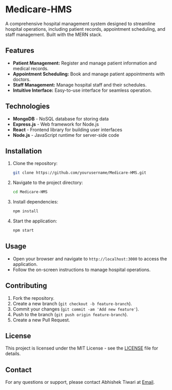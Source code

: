 
# Medicare-HMS

A comprehensive hospital management system designed to streamline hospital operations, including patient records, appointment scheduling, and staff management. Built with the MERN stack.

## Features

- **Patient Management:** Register and manage patient information and medical records.
- **Appointment Scheduling:** Book and manage patient appointments with doctors.
- **Staff Management:** Manage hospital staff and their schedules.
- **Intuitive Interface:** Easy-to-use interface for seamless operation.

## Technologies

- **MongoDB** - NoSQL database for storing data
- **Express.js** - Web framework for Node.js
- **React** - Frontend library for building user interfaces
- **Node.js** - JavaScript runtime for server-side code

## Installation

1. Clone the repository:
   ```bash
   git clone https://github.com/yourusername/Medicare-HMS.git
   ```
2. Navigate to the project directory:
   ```bash
   cd Medicare-HMS
   ```
3. Install dependencies:
   ```bash
   npm install
   ```
4. Start the application:
   ```bash
   npm start
   ```

## Usage

- Open your browser and navigate to `http://localhost:3000` to access the application.
- Follow the on-screen instructions to manage hospital operations.

## Contributing

1. Fork the repository.
2. Create a new branch (`git checkout -b feature-branch`).
3. Commit your changes (`git commit -am 'Add new feature'`).
4. Push to the branch (`git push origin feature-branch`).
5. Create a new Pull Request.

## License

This project is licensed under the MIT License - see the [LICENSE](LICENSE) file for details.

## Contact

For any questions or support, please contact Abhishek Tiwari at [Email](mailto:iamabhishek.tiwari23@gmail.com).
